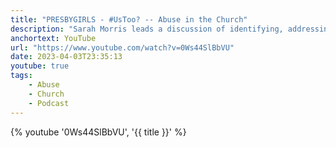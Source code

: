 ```yaml
---
title: "PRESBYGIRLS - #UsToo? -- Abuse in the Church"
description: "Sarah Morris leads a discussion of identifying, addressing, and preventing abuse in the church with minister of counseling at First Presbyterian (ARP) Columbia, SC Josh Squires, and pastors R. Scott Clark and Sean Morris."
anchortext: YouTube
url: "https://www.youtube.com/watch?v=0Ws44SlBbVU"
date: 2023-04-03T23:35:13
youtube: true
tags:
    - Abuse
    - Church
    - Podcast
---
```


{% youtube '0Ws44SlBbVU', '{{ title }}' %}